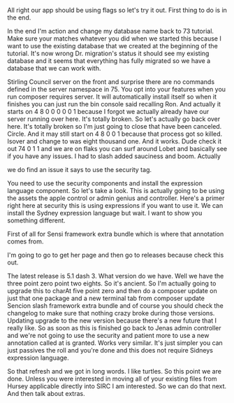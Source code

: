 All right our app should be using flags so let's try it out. First thing to do
is in the end.

In the end I'm action and change my database name back to 73 tutorial. Make
sure your matches whatever you did when we started this because I want to use
the existing database that we created at the beginning of the tutorial. It's
now wrong Dr. migration's status it should see my existing database and it
seems that everything has fully migrated so we have a database that we can work
with.

Stirling Council server on the front and surprise there are no commands defined
in the server namespace in 75. You opt into your features when you run composer
requires server. It will automatically install itself so when it finishes you
can just run the bin console said recalling Ron. And actually it starts on 4 8
0 0 0 0 0 1 because I forgot we actually already have our server running over
here. It's totally broken. So let's actually go back over here. It's totally
broken so I'm just going to close that have been canceled. Circle. And it may
still start on 4 8 0 0 1 because that process got so killed. Isover and change
to was eight thousand one. And it works. Dude check it out 74 0 1 1 and we are
on flaks you can surf around Lobet and basically see if you have any issues. I
had to slash added sauciness and boom. Actually

we do find an issue it says to use the security tag.

You need to use the security components and install the expression language
component. So let's take a look. This is actually going to be using the assets
the apple control or admin genius and controller. Here's a primer right here at
security this is using expressions if you want to use it. We can install the
Sydney expression language but wait. I want to show you something different.

First of all for Sensi framework extra bundle which is where that annotation
comes from.

I'm going to go to get her page and then go to releases because check this out.

The latest release is 5.1 dash 3. What version do we have. Well we have the
three point zero point two eights. So it's ancient. So I'm actually going to
upgrade this to charAt five point zero and then do a composer update on just
that one package and a new terminal tab from composer update Sencion slash
framework extra bundle and of course you should check the changelog to make
sure that nothing crazy broke during those versions. Updating upgrade to the
new version because there's a new future that I really like. So as soon as this
is finished go back to Jenas admin controller and we're not going to use the
security and patient more to use a new annotation called at is granted. Works
very similar. It's just simpler you can just passives the roll and you're done
and this does not require Sidneys expression language.

So that refresh and we got in long words. I like turtles. So this point we are
done. Unless you were interested in moving all of your existing files from
Hursey applicable directly into SIRC I am interested. So we can do that next.
And then talk about extras.
